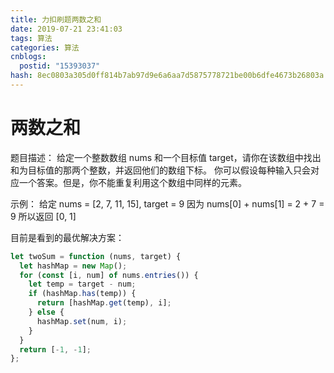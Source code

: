```yaml
---
title: 力扣刷题两数之和
date: 2019-07-21 23:41:03
tags: 算法
categories: 算法
cnblogs:
  postid: "15393037"
hash: 8ec0803a305d0ff814b7ab97d9e6a6aa7d5875778721be00b6dfe4673b26803a
---
```


# 两数之和

题目描述：
给定一个整数数组 nums 和一个目标值 target，请你在该数组中找出和为目标值的那两个整数，并返回他们的数组下标。
你可以假设每种输入只会对应一个答案。但是，你不能重复利用这个数组中同样的元素。

示例：
给定 nums = [2, 7, 11, 15], target = 9
因为 nums[0] + nums[1] = 2 + 7 = 9
所以返回 [0, 1]

目前是看到的最优解决方案：

```js
let twoSum = function (nums, target) {
  let hashMap = new Map();
  for (const [i, num] of nums.entries()) {
    let temp = target - num;
    if (hashMap.has(temp)) {
      return [hashMap.get(temp), i];
    } else {
      hashMap.set(num, i);
    }
  }
  return [-1, -1];
};
```
